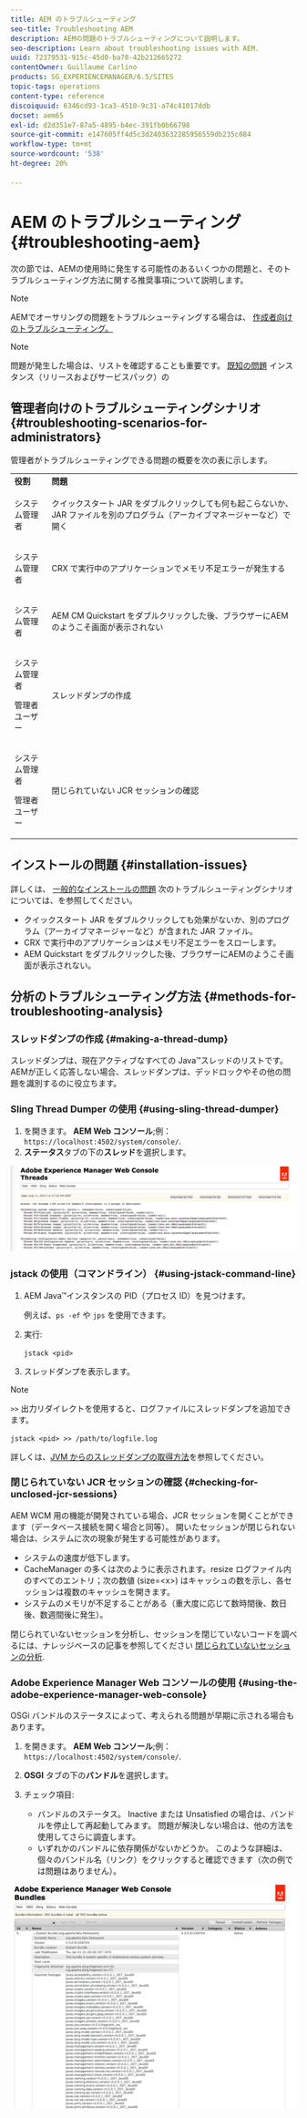 ```yaml
---
title: AEM のトラブルシューティング
seo-title: Troubleshooting AEM
description: AEMの問題のトラブルシューティングについて説明します。
seo-description: Learn about troubleshooting issues with AEM.
uuid: 72379531-915c-45d0-ba70-42b212665272
contentOwner: Guillaume Carlino
products: SG_EXPERIENCEMANAGER/6.5/SITES
topic-tags: operations
content-type: reference
discoiquuid: 6346cd93-1ca3-4510-9c31-a74c41017ddb
docset: aem65
exl-id: d2d351e7-87a5-4895-b4ec-391fb0b66798
source-git-commit: e147605ff4d5c3d2403632285956559db235c084
workflow-type: tm+mt
source-wordcount: '538'
ht-degree: 20%

---
```


# AEM のトラブルシューティング {#troubleshooting-aem}

次の節では、AEMの使用時に発生する可能性のあるいくつかの問題と、そのトラブルシューティング方法に関する推奨事項について説明します。

>[!NOTE]
>
>AEMでオーサリングの問題をトラブルシューティングする場合は、 [作成者向けのトラブルシューティング。](/help/sites-authoring/troubleshooting.md)

>[!NOTE]
>
>問題が発生した場合は、リストを確認することも重要です。 [既知の問題](/help/release-notes/release-notes.md) インスタンス（リリースおよびサービスパック）の

## 管理者向けのトラブルシューティングシナリオ {#troubleshooting-scenarios-for-administrators}

管理者がトラブルシューティングできる問題の概要を次の表に示します。

<table>
 <tbody>
  <tr>
   <td><strong>役割</strong></td>
   <td><strong>問題 </strong></td>
  </tr>
  <tr>
   <td>システム管理者</td>
   <td><p>クイックスタート JAR をダブルクリックしても何も起こらないか、JAR ファイルを別のプログラム（アーカイブマネージャーなど）で開く</p> </td>
  </tr>
  <tr>
   <td><p>システム管理者</p> </td>
   <td><p>CRX で実行中のアプリケーションでメモリ不足エラーが発生する</p> </td>
  </tr>
  <tr>
   <td><p>システム管理者</p> </td>
   <td><p>AEM CM Quickstart をダブルクリックした後、ブラウザーにAEMのようこそ画面が表示されない</p> </td>
  </tr>
  <tr>
   <td><p>システム管理者</p> <p>管理者ユーザー</p> </td>
   <td><p>スレッドダンプの作成</p> </td>
  </tr>
  <tr>
   <td><p>システム管理者</p> <p>管理者ユーザー</p> </td>
   <td><p>閉じられていない JCR セッションの確認</p> </td>
  </tr>
 </tbody>
</table>

## インストールの問題 {#installation-issues}

詳しくは、 [一般的なインストールの問題](/help/sites-deploying/troubleshooting.md#common-installation-issues) 次のトラブルシューティングシナリオについては、を参照してください。

* クイックスタート JAR をダブルクリックしても効果がないか、別のプログラム（アーカイブマネージャーなど）が含まれた JAR ファイル。
* CRX で実行中のアプリケーションはメモリ不足エラーをスローします。
* AEM Quickstart をダブルクリックした後、ブラウザーにAEMのようこそ画面が表示されない。

## 分析のトラブルシューティング方法 {#methods-for-troubleshooting-analysis}

### スレッドダンプの作成 {#making-a-thread-dump}

スレッドダンプは、現在アクティブなすべての Java™スレッドのリストです。 AEMが正しく応答しない場合、スレッドダンプは、デッドロックやその他の問題を識別するのに役立ちます。

### Sling Thread Dumper の使用 {#using-sling-thread-dumper}

1. を開きます。 **AEM Web コンソール**;例： `https://localhost:4502/system/console/`.
1. **ステータス**&#x200B;タブの下の&#x200B;**スレッド**&#x200B;を選択します。

![screen_shot_2012-02-13at43925pm](assets/screen_shot_2012-02-13at43925pm.png)

### jstack の使用（コマンドライン） {#using-jstack-command-line}

1. AEM Java™インスタンスの PID（プロセス ID）を見つけます。

   例えば、`ps -ef` や `jps` を使用できます。

1. 実行:

   `jstack <pid>`

1. スレッドダンプを表示します。

>[!NOTE]
>
>`>>` 出力リダイレクトを使用すると、ログファイルにスレッドダンプを追加できます。
>
>`jstack <pid> >> /path/to/logfile.log`

詳しくは、[JVM からのスレッドダンプの取得方法](https://experienceleague.adobe.com/docs/experience-cloud-kcs/kbarticles/KA-17452.html?lang=en)を参照してください。

### 閉じられていない JCR セッションの確認 {#checking-for-unclosed-jcr-sessions}

AEM WCM 用の機能が開発されている場合、JCR セッションを開くことができます（データベース接続を開く場合と同等）。 開いたセッションが閉じられない場合は、システムに次の現象が発生する可能性があります。

* システムの速度が低下します。
* CacheManager の多くは次のように表示されます。resize ログファイル内のすべてのエントリ；次の数値 (size=&lt;x>) はキャッシュの数を示し、各セッションは複数のキャッシュを開きます。
* システムのメモリが不足することがある（重大度に応じて数時間後、数日後、数週間後に発生）。

閉じられていないセッションを分析し、セッションを閉じていないコードを調べるには、ナレッジベースの記事を参照してください [閉じられていないセッションの分析](https://helpx.adobe.com/jp/experience-manager/kb/AnalyzeUnclosedSessions.html).

### Adobe Experience Manager Web コンソールの使用 {#using-the-adobe-experience-manager-web-console}

OSGi バンドルのステータスによって、考えられる問題が早期に示される場合もあります。

1. を開きます。 **AEM Web コンソール**;例： `https://localhost:4502/system/console/`.
1. **OSGI** タブの下の&#x200B;**バンドル**&#x200B;を選択します。
1. チェック項目:

   * バンドルのステータス。 Inactive または Unsatisfied の場合は、バンドルを停止して再起動してみます。 問題が解決しない場合は、他の方法を使用してさらに調査します。
   * いずれかのバンドルに依存関係がないかどうか。 このような詳細は、個々のバンドル名（リンク）をクリックすると確認できます（次の例では問題はありません）。

![screen_shot_2012-02-13at44706pm](assets/screen_shot_2012-02-13at44706pm.png)
